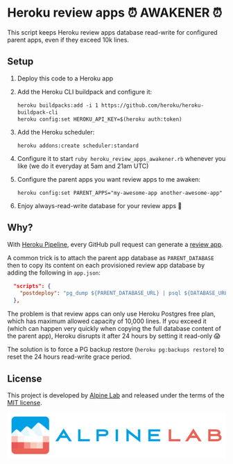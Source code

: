 # Heroku review apps ⏰ AWAKENER ⏰

This script keeps Heroku review apps database read-write for configured parent apps, even if they exceed 10k lines.

## Setup

1. Deploy this code to a Heroku app
2. Add the Heroku CLI buildpack and configure it:

    ```shell
    heroku buildpacks:add -i 1 https://github.com/heroku/heroku-buildpack-cli
    heroku config:set HEROKU_API_KEY=$(heroku auth:token)
    ```

3. Add the Heroku scheduler:

    ```shell
    heroku addons:create scheduler:standard
    ```

4. Configure it to start `ruby heroku_review_apps_awakener.rb` whenever you like (we do it everyday at 5am and 21am UTC)

5. Configure the parent apps you want review apps to me awaken:

    ```shell
    heroku config:set PARENT_APPS="my-awesome-app another-awesome-app"
    ```

6. Enjoy always-read-write database for your review apps :tada:

## Why?

With [Heroku Pipeline](https://devcenter.heroku.com/articles/pipelines), every GitHub pull request can generate a [review app](https://devcenter.heroku.com/articles/github-integration-review-apps).

A common trick is to attach the parent app database as `PARENT_DATABASE` then to copy its content on each provisioned review app database by adding the following in `app.json`:

```json
  "scripts": {
    "postdeploy": "pg_dump ${PARENT_DATABASE_URL} | psql ${DATABASE_URL}"
  },
```

The problem is that review apps can only use Heroku Postgres free plan, which has maximum allowed capacity of 10,000 lines. If you exceed it (which can happen very quickly when copying the full database content of the parent app), Heroku disrupts it after 24 hours by setting it read-only :scream:

The solution is to force a PG backup restore (`heroku pg:backups restore`) to reset the 24 hours read-write grace period.

## License

This project is developed by [Alpine Lab](https://www.alpine-lab.com) and released under the terms of the [MIT license](LICENSE.md).

![Alpine Lab logo](alpinelab-logo.png)
